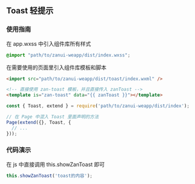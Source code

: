 ## Toast 轻提示

### 使用指南
在 app.wxss 中引入组件库所有样式
```css
@import "path/to/zanui-weapp/dist/index.wxss";
```

在需要使用的页面里引入组件库模板和脚本
```html
<import src="path/to/zanui-weapp/dist/toast/index.wxml" />

<!-- 直接使用 zan-toast 模板，并且直接传入 zanToast -->
<template is="zan-toast" data="{{ zanToast }}"></template>
```
```js
const { Toast, extend } = require('path/to/zanui-weapp/dist/index');

// 在 Page 中混入 Toast 里面声明的方法
Page(extend({}, Toast, {
  // ...
}));
```

### 代码演示
在 js 中直接调用 this.showZanToast 即可
```js
this.showZanToast('toast的内容');
```
